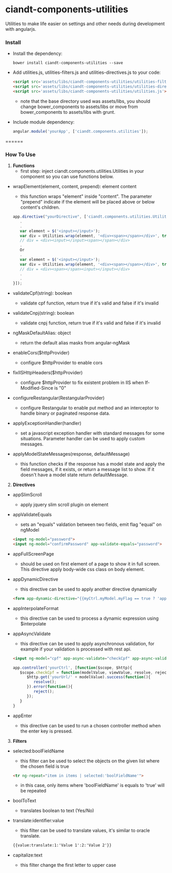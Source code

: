 # ciandt-components-utilities
Utilities to make life easier on settings and other needs during development with angularjs.

### Install

* Install the dependency:

   ```shell
   bower install ciandt-components-utilities --save
   ```
* Add utilities.js, utilities-filters.js and utilities-directives.js to your code:

   ```html
   <script src='assets/libs/ciandt-components-utilities/utilities-filters.js'></script>
   <script src='assets/libs/ciandt-components-utilities/utilities-directives.js'></script>
   <script src='assets/libs/ciandt-components-utilities/utilities.js'></script>
   ```
   - note that the base directory used was assets/libs, you should change bower_components to assets/libs or move from bower_components to assets/libs with grunt.
* Include module dependency:

   ```javascript
   angular.module('yourApp', ['ciandt.components.utilities']);
   ```
======

### How To Use

1. **Functions**
   - first step: inject ciandt.components.utilities.Utilities in your component so you can use functions below.

* wrapElement(element, content, prepend): element content
   - this function wraps "element" inside "content". The parameter "prepend" indicate if the element will be placed above or below content's children.
   
   ```javascript
   app.directive("yourDirective", ['ciandt.components.utilities.Utilities', function (Utilities) {
      .
      .
      var element = $('<input></input>');
	  var div = Utilities.wrap(element, '<div><span></span></div>', true);
	  // div = <div><input></input><span></span></div>
	  .
	  Or
	  .
      var element = $('<input></input>');
	  var div = Utilities.wrap(element, '<div><span></span></div>', true);
	  // div = <div><span></span><input></input></div>
      .
      .
   }]);
   ```
* validateCpf(string): boolean
   - validate cpf function, return true if it's valid and false if it's invalid

* validateCnpj(string): boolean
   - validate cnpj function, return true if it's valid and false if it's invalid

* ngMaskDefaultAlias: object
   - return the default alias masks from angular-ngMask

* enableCors($httpProvider)
   - configure $httpProvider to enable cors

* fixIISHttpHeaders($httpProvider)
   - configure $httpProvider to fix existent problem in IIS when If-Modified-Since is "0"

* configureRestangular(RestangularProvider)
   - configure Restangular to enable put method and an interceptor to handle binary or paginated response data.

* applyExceptionHandler(handler)
   - set a javascript exception handler with standard messages for some situations. Parameter handler can be used to apply custom messages.

* applyModelStateMessages(response, defaultMessage)
   - this function checks if the response has a model state and apply the field messages, if it exists, or return a message list to show. If it doesn't have a model state return defaultMessage.

2. **Directives**

* appSlimScroll
   - apply jquery slim scroll plugin on element

* appValidateEquals
   - sets an "equals" valdation between two fields, emit flag "equal" on ngModel
   ```html
   <input ng-model="password">
   <input ng-model="confirmPassword" app-validate-equals="password">
   ```
* appFullScreenPage
   - should be used on first element of a page to show it in full screen. This directive apply body-wide css class on body element.

* appDynamicDirective
   - this directive can be used to apply another directive dynamically
   ```html
   <form app-dynamic-directive="{{myCtrl.myModel.myFlag == true ? 'app-modal' : 'app-panel|ng-controller=myCtrl'}}"...
   ```
* appInterpolateFormat
   - this directive can be used to process a dynamic expression using $interpolate

* appAsyncValidate
   - this directive can be used to apply asynchronous validation, for example if your validation is processed with rest api.
   ```html
   <input ng-model="cpf" app-async-validate="checkCpf" app-async-validate-message="CPF already used by another user">
   ```
   ```javascript
   app.controller('yourCtrl', [function($scope, $http){
      $scope.checkCpf = function(modelValue, viewValue, resolve, reject) {
         $http.get('yourUrl/' + modelValue).success(function(){
            resolve();
		 }).error(function(){
            reject();
		 });
	  }
   }
   ```
* appEnter
   - this directive can be used to run a chosen controller method when the enter key is pressed.

3. **Filters**

* selected:boolFieldName
   - this filter can be used to select the objects on the given list where the chosen field is true
   ```html
   <tr ng-repeat="item in items | selected:'boolFieldName'">
   ```
   - in this case, only items where 'boolFieldName' is equals to 'true' will be repeated

* boolToText
   - translates boolean to text (Yes/No)

* translate:identifier:value
   - this filter can be used to translate values, it's similar to oracle translate.
   ```html
   {{value:translate:1:'Value 1':2:'Value 2'}}
   ```
* capitalize:text
   - this filter change the first letter to upper case